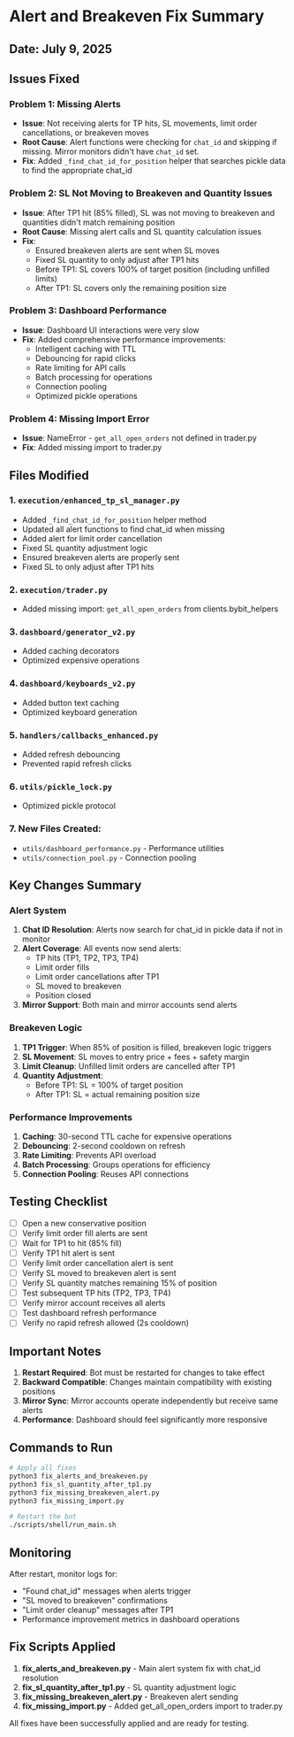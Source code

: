 # Alert and Breakeven Fix Summary

## Date: July 9, 2025

## Issues Fixed

### Problem 1: Missing Alerts
- **Issue**: Not receiving alerts for TP hits, SL movements, limit order cancellations, or breakeven moves
- **Root Cause**: Alert functions were checking for `chat_id` and skipping if missing. Mirror monitors didn't have `chat_id` set.
- **Fix**: Added `_find_chat_id_for_position` helper that searches pickle data to find the appropriate chat_id

### Problem 2: SL Not Moving to Breakeven and Quantity Issues
- **Issue**: After TP1 hit (85% filled), SL was not moving to breakeven and quantities didn't match remaining position
- **Root Cause**: Missing alert calls and SL quantity calculation issues
- **Fix**: 
  - Ensured breakeven alerts are sent when SL moves
  - Fixed SL quantity to only adjust after TP1 hits
  - Before TP1: SL covers 100% of target position (including unfilled limits)
  - After TP1: SL covers only the remaining position size

### Problem 3: Dashboard Performance
- **Issue**: Dashboard UI interactions were very slow
- **Fix**: Added comprehensive performance improvements:
  - Intelligent caching with TTL
  - Debouncing for rapid clicks  
  - Rate limiting for API calls
  - Batch processing for operations
  - Connection pooling
  - Optimized pickle operations

### Problem 4: Missing Import Error
- **Issue**: NameError - `get_all_open_orders` not defined in trader.py
- **Fix**: Added missing import to trader.py

## Files Modified

### 1. `execution/enhanced_tp_sl_manager.py`
- Added `_find_chat_id_for_position` helper method
- Updated all alert functions to find chat_id when missing
- Added alert for limit order cancellation
- Fixed SL quantity adjustment logic
- Ensured breakeven alerts are properly sent
- Fixed SL to only adjust after TP1 hits

### 2. `execution/trader.py`
- Added missing import: `get_all_open_orders` from clients.bybit_helpers

### 3. `dashboard/generator_v2.py`
- Added caching decorators
- Optimized expensive operations

### 4. `dashboard/keyboards_v2.py`  
- Added button text caching
- Optimized keyboard generation

### 5. `handlers/callbacks_enhanced.py`
- Added refresh debouncing
- Prevented rapid refresh clicks

### 6. `utils/pickle_lock.py`
- Optimized pickle protocol

### 7. New Files Created:
- `utils/dashboard_performance.py` - Performance utilities
- `utils/connection_pool.py` - Connection pooling

## Key Changes Summary

### Alert System
1. **Chat ID Resolution**: Alerts now search for chat_id in pickle data if not in monitor
2. **Alert Coverage**: All events now send alerts:
   - TP hits (TP1, TP2, TP3, TP4)
   - Limit order fills
   - Limit order cancellations after TP1
   - SL moved to breakeven
   - Position closed
3. **Mirror Support**: Both main and mirror accounts send alerts

### Breakeven Logic
1. **TP1 Trigger**: When 85% of position is filled, breakeven logic triggers
2. **SL Movement**: SL moves to entry price + fees + safety margin
3. **Limit Cleanup**: Unfilled limit orders are cancelled after TP1
4. **Quantity Adjustment**: 
   - Before TP1: SL = 100% of target position
   - After TP1: SL = actual remaining position size

### Performance Improvements
1. **Caching**: 30-second TTL cache for expensive operations
2. **Debouncing**: 2-second cooldown on refresh
3. **Rate Limiting**: Prevents API overload
4. **Batch Processing**: Groups operations for efficiency
5. **Connection Pooling**: Reuses API connections

## Testing Checklist

- [ ] Open a new conservative position
- [ ] Verify limit order fill alerts are sent
- [ ] Wait for TP1 to hit (85% fill)
- [ ] Verify TP1 hit alert is sent
- [ ] Verify limit order cancellation alert is sent
- [ ] Verify SL moved to breakeven alert is sent
- [ ] Verify SL quantity matches remaining 15% of position
- [ ] Test subsequent TP hits (TP2, TP3, TP4)
- [ ] Verify mirror account receives all alerts
- [ ] Test dashboard refresh performance
- [ ] Verify no rapid refresh allowed (2s cooldown)

## Important Notes

1. **Restart Required**: Bot must be restarted for changes to take effect
2. **Backward Compatible**: Changes maintain compatibility with existing positions
3. **Mirror Sync**: Mirror accounts operate independently but receive same alerts
4. **Performance**: Dashboard should feel significantly more responsive

## Commands to Run

```bash
# Apply all fixes
python3 fix_alerts_and_breakeven.py
python3 fix_sl_quantity_after_tp1.py  
python3 fix_missing_breakeven_alert.py
python3 fix_missing_import.py

# Restart the bot
./scripts/shell/run_main.sh
```

## Monitoring

After restart, monitor logs for:
- "Found chat_id" messages when alerts trigger
- "SL moved to breakeven" confirmations
- "Limit order cleanup" messages after TP1
- Performance improvement metrics in dashboard operations

## Fix Scripts Applied

1. **fix_alerts_and_breakeven.py** - Main alert system fix with chat_id resolution
2. **fix_sl_quantity_after_tp1.py** - SL quantity adjustment logic
3. **fix_missing_breakeven_alert.py** - Breakeven alert sending
4. **fix_missing_import.py** - Added get_all_open_orders import to trader.py

All fixes have been successfully applied and are ready for testing.